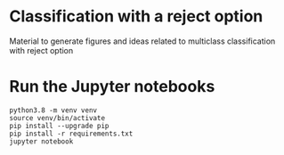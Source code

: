 # Classification with a reject option

Material to generate figures and ideas related to multiclass classification with reject option

# Run the Jupyter notebooks

```
python3.8 -m venv venv
source venv/bin/activate
pip install --upgrade pip
pip install -r requirements.txt
jupyter notebook
```
